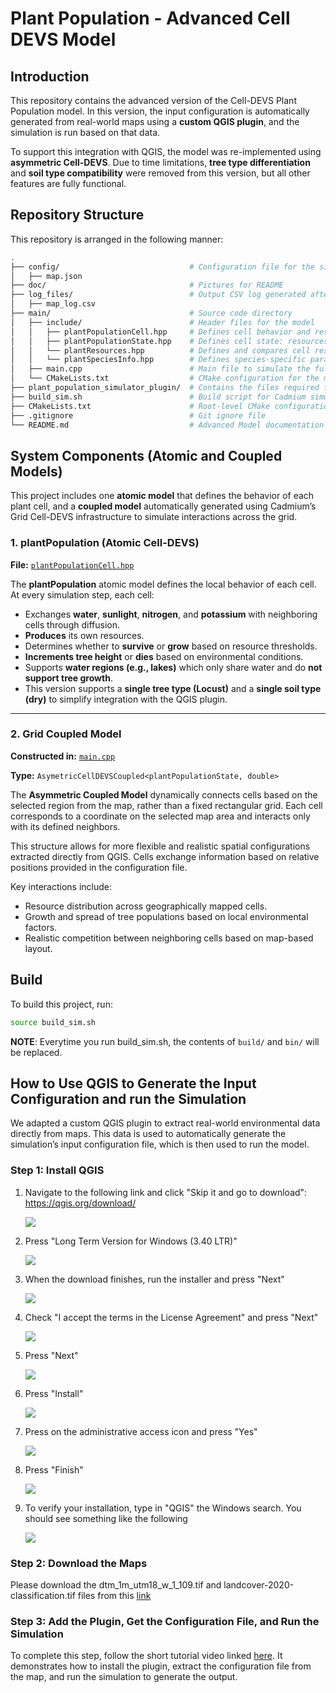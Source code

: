 # Plant Population - Advanced Cell DEVS Model

## Introduction
This repository contains the advanced version of the Cell-DEVS Plant Population model. In this version, the input configuration is automatically generated from real-world maps using a **custom QGIS plugin**, and the simulation is run based on that data.

To support this integration with QGIS, the model was re-implemented using **asymmetric Cell-DEVS**. Due to time limitations, **tree type differentiation** and **soil type compatibility** were removed from this version, but all other features are fully functional.

## Repository Structure
This repository is arranged in the following manner:

```sh
.
├── config/                             # Configuration file for the simulation
│   ├── map.json
├── doc/                                # Pictures for README
├── log_files/                          # Output CSV log generated after simulation
│   ├── map_log.csv
├── main/                               # Source code directory
│   ├── include/                        # Header files for the model
│   │   ├── plantPopulationCell.hpp     # Defines cell behavior and resource-based state updates
│   │   ├── plantPopulationState.hpp    # Defines cell state: resources, soil type, elevation, tree type, and height
│   │   └── plantResources.hpp          # Defines and compares cell resources (water, sunlight, nitrogen, potassium)
│   │   └── plantSpeciesInfo.hpp        # Defines species-specific parameters including supported soil types
│   ├── main.cpp                        # Main file to simulate the full system
│   └── CMakeLists.txt                  # CMake configuration for the main directory
├── plant_population_simulator_plugin/  # Contains the files required for the QGIS plugin integration
├── build_sim.sh                        # Build script for Cadmium simulation
├── CMakeLists.txt                      # Root-level CMake configuration
├── .gitignore                          # Git ignore file
└── README.md                           # Advanced Model documentation
```

## System Components (Atomic and Coupled Models)

This project includes one **atomic model** that defines the behavior of each plant cell, and a **coupled model** automatically generated using Cadmium’s Grid Cell-DEVS infrastructure to simulate interactions across the grid.

### **1. plantPopulation (Atomic Cell-DEVS)**  
**File:** [`plantPopulationCell.hpp`](main/include/plantPopulationCell.hpp)  

The **plantPopulation** atomic model defines the local behavior of each cell. At every simulation step, each cell:
- Exchanges **water**, **sunlight**, **nitrogen**, and **potassium** with neighboring cells through diffusion.  
- **Produces** its own resources.  
- Determines whether to **survive** or **grow** based on resource thresholds.  
- **Increments tree height** or **dies** based on environmental conditions.
- Supports **water regions (e.g., lakes)** which only share water and do **not support tree growth**.
- This version supports a **single tree type (Locust)** and a **single soil type (dry)** to simplify integration with the QGIS plugin.

---

### **2. Grid Coupled Model**  
**Constructed in:** [`main.cpp`](main/main.cpp)
  
**Type:** `AsymetricCellDEVSCoupled<plantPopulationState, double>`

The **Asymmetric Coupled Model** dynamically connects cells based on the selected region from the map, rather than a fixed rectangular grid. Each cell corresponds to a coordinate on the selected map area and interacts only with its defined neighbors.

This structure allows for more flexible and realistic spatial configurations extracted directly from QGIS. Cells exchange information based on relative positions provided in the configuration file.

Key interactions include:
- Resource distribution across geographically mapped cells.
- Growth and spread of tree populations based on local environmental factors.
- Realistic competition between neighboring cells based on map-based layout.

## Build
To build this project, run:
```sh
source build_sim.sh
```

__NOTE__: Everytime you run build_sim.sh, the contents of `build/` and `bin/` will be replaced.

## **How to Use QGIS to Generate the Input Configuration and run the Simulation**

We adapted a custom QGIS plugin to extract real-world environmental data directly from maps. This data is used to automatically generate the simulation’s input configuration file, which is then used to run the model.

### **Step 1: Install QGIS**

1. Navigate to the following link and click "Skip it and go to download": https://qgis.org/download/

    ![](doc/qgis_1.png)

2. Press "Long Term Version for Windows (3.40 LTR)"

    ![](doc/qgis_2.png)

3. When the download finishes, run the installer and press "Next"

    ![](doc/qgis_3.png)

4. Check "I accept the terms in the License Agreement" and press "Next"

    ![](doc/qgis_4.png)

5. Press "Next"

    ![](doc/qgis_5.png)

6. Press "Install"

    ![](doc/qgis_6.png)

7. Press on the administrative access icon and press "Yes"

    ![](doc/qgis_7.png)

7. Press "Finish"

    ![](doc/qgis_8.png)

9. To verify your installation, type in "QGIS" the Windows search. You should see something like the following

    ![](doc/qgis_9.png)

### **Step 2: Download the Maps**

Please download the dtm_1m_utm18_w_1_109.tif and landcover-2020-classification.tif files from this [link](https://github.com/SajaFawagreh/PlantPopulation/releases/tag/v0.1)

### **Step 3: Add the Plugin, Get the Configuration File, and Run the Simulation**

To complete this step, follow the short tutorial video linked [here](https://mediaspace.carleton.ca/media/t/1_qtwl1u96). It demonstrates how to install the plugin, extract the configuration file from the map, and run the simulation to generate the output.